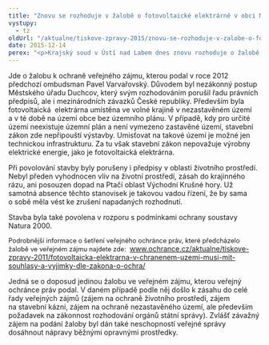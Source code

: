 ```yaml
---
title: "Znovu se rozhoduje v žalobě o fotovoltaické elektrárně v obci Moldava v Krušných horách"
vystupy:
  - tz
oldUrl: "/aktualne/tiskove-zpravy-2015/znovu-se-rozhoduje-v-zalobe-o-fotovoltaicke-elektrarne-v-obci-moldava-v-krusnych-horach"
date: 2015-12-14
perex: "<p>Krajský soud v Ústí nad Labem dnes znovu rozhoduje o žalobě veřejného ochránce práv proti rozhodnutí Městského úřadu Duchcov, kterým byla povolena stavba fotovoltaické elektrárny v obci Moldava. </p>"
---
```


<!-- imported from the old website -->

<p>Jde o žalobu k ochraně veřejného zájmu, kterou podal v roce 2012 předchozí ombudsman Pavel Varvařovský. Důvodem byl nezákonný postup Městského úřadu Duchcov, který svým rozhodováním porušil řadu právních předpisů, ale i mezinárodních závazků České republiky. Především byla fotovoltaická  elektrárna umístěna ve volné krajině v nezastavěném území a v té době na území obce bez územního plánu. V případě, kdy pro určité území neexistuje územní plán a není vymezeno zastavěné území, stavební zákon zde nepřipouští výstavby. Umisťovat na takové území je možné jen technickou infrastrukturu. Za tu však stavební zákon nepovažuje výrobny elektrické energie, jako je fotovoltaická elektrárna.</p> <p>Při povolování stavby byly porušeny i předpisy v oblasti životního prostředí. Nebyl předen vyhodnocen vliv na životní prostředí, zásah do krajinného rázu, ani posouzen dopad na Ptačí oblast Východní Krušné hory. Už samotná absence těchto stanovisek je takovou vadou řízení, že by sama o sobě měla vést ke zrušení napadaných rozhodnutí.</p> <p>Stavba byla také povolena v rozporu s podmínkami ochrany soustavy Natura 2000.</p><p><span style="font-size: 12.8px;">Podrobnější informace o šetření veřejného ochránce práv, které předcházelo žalobě ve veřejném zájmu najdete zde:  </span><a href="http://www.ochrance.cz/aktualne/tiskove-zpravy-2011/fotovoltaicka-elektrarna-v-chranenem-uzemi-musi-mit-souhlasy-a-vyjimky-dle-zakona-o-ochra/" style="font-size: 12.8px;"><a href="http://www.ochrance.cz/aktualne/tiskove-zpravy-2011/fotovoltaicka-elektrarna-v-chranenem-uzemi-musi-mit-souhlasy-a-vyjimky-dle-zakona-o-ochra/" target="_blank">www.ochrance.cz/aktualne/tiskove-zpravy-2011/fotovoltaicka-elektrarna-v-chranenem-uzemi-musi-mit-souhlasy-a-vyjimky-dle-zakona-o-ochra/</a></a></p><p>Jedná se o doposud jedinou žalobu ve veřejném zájmu, kterou veřejný ochránce práv podal. V daném případě podle něj došlo k zásahu do celé řady veřejných zájmů (zájem na ochraně životního prostředí, zájem na stavební kázni, zájem na ochraně nezastavěného území, ale především požadavek na zákonnost rozhodování orgánů státní správy). Zvlášť závažný zájem na podání žaloby byl dán také neschopností veřejné správy dosáhnout nápravy běžnými opravnými prostředky.</p>
